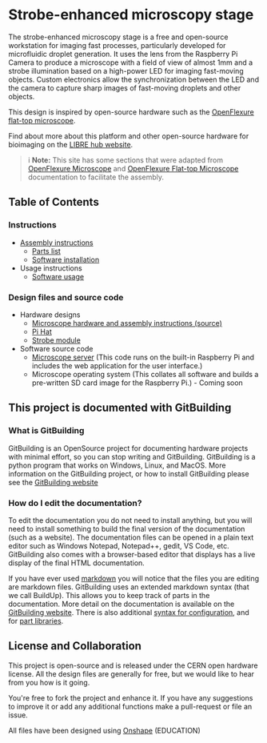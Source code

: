 # Strobe-enhanced microscopy stage

The strobe-enhanced microscopy stage is a free and open-source workstation for imaging fast processes, particularly developed for microfluidic droplet generation. It uses the lens from the Raspberry Pi Camera to produce a microscope with a field of view of almost 1mm and a strobe illumination based on a high-power LED for imaging fast-moving objects. Custom electronics allow the synchronization between the LED and the camera to capture sharp images of fast-moving droplets and other objects.

This design is inspired by open-source hardware such as the [OpenFlexure flat-top microscope](https://rwb27.gitlab.io/openflexure-flat-top-microscope/).

Find about more about this platform and other open-source hardware for bioimaging on the [LIBRE hub website](https://librehub.github.io/).

>i **Note:** This site has some sections that were adapted from [OpenFlexure Microscope](https://build.openflexure.org/openflexure-microscope/v7.0.0-beta1/low_cost_microscope) and [OpenFlexure Flat-top Microscope](https://rwb27.gitlab.io/openflexure-flat-top-microscope/1_preparing_laser_cut_parts) documentation to facilitate the assembly. 

## Table of Contents

### Instructions

* [Assembly instructions](https://librehub.github.io/3_Levels_Stage/3-level-station.html)
    * [Parts list](https://librehub.github.io/3_Levels_Stage/3-level-station_BOM.html)
    * [Software installation](https://librehub.github.io/3_Levels_Stage/software-installation.html)
* Usage instructions
	* [Software usage](https://librehub.github.io/3_Levels_Stage/usage.html)

### Design files and source code

* Hardware designs
    * [Microscope hardware and assembly instructions (source)](https://github.com/LIBREhub/3_Levels_Stage)
    * [Pi Hat](https://github.com/wenzel-lab/open-microfluidics-workstation/tree/master/module-pi/pi_pcb)
    * [Strobe module](https://github.com/wenzel-lab/open-microfluidics-workstation/tree/master/module-fast-imaging)
* Software source code
    * [Microscope server](https://github.com/wenzel-lab/open-microfluidics-workstation/blob/master/module-pi/webapp.zip) (This code runs on the built-in Raspberry Pi and includes the web application for the user interface.)
    * Microscope operating system (This collates all software and builds a pre-written SD card image for the Raspberry Pi.) - Coming soon

## This project is documented with GitBuilding

### What is GitBuilding

GitBuilding is an OpenSource project for documenting hardware projects with minimal
effort, so you can stop writing and GitBuilding. GitBuilding is a python program that
works on Windows, Linux, and MacOS. More information on the GitBuilding project, or how
to install GitBuilding please see the [GitBuilding website](http://gitbuilding.io)

### How do I edit the documentation?

To edit the documentation you do not need to install anything, but you will need to
install something to build the final version of the documentation (such as a website).
The documentation files can be opened in a plain text editor such as Windows Notepad,
Notepad++, gedit, VS Code, etc. GitBuilding also comes with a browser-based editor that
displays has a live display of the final HTML documentation.

If you have ever used [markdown](https://www.markdownguide.org/basic-syntax/) you will
notice that the files you are editing are markdown files. GitBuilding uses an extended
markdown syntax (that we call BuildUp). This allows you to keep track of parts in the
documentation. More detail on the documentation is available on the
[GitBuilding website](https://gitbuilding.io/syntax/). There is also additional
[syntax for configuration](https://gitbuilding.io/syntax/buildconfsyntax), and for
[part libraries](https://gitbuilding.io/syntax/builduplibrary/).

## License and Collaboration

This project is open-source and is released under the CERN open hardware license. All the design files are generally for free, but we would like to hear from you how is it going.

You're free to fork the project and enhance it. If you have any suggestions to improve it or add any additional functions make a pull-request or file an issue.

All files have been designed using [Onshape](https://www.onshape.com/en/) (EDUCATION)
